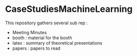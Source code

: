 # CaseStudiesMachineLearning

This repository gathers several sub rep :
- Meeting Minutes
- booth : material for the booth
- latex : summary of theoretical presentations
- papers : papers to read

